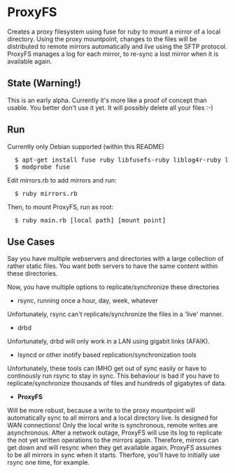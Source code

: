 
# ProxyFS

Creates a proxy filesystem using fuse for ruby to mount a mirror of a local directory.
Using the proxy mountpoint, changes to the files will be distributed to remote mirrors automatically and *live* using the SFTP protocol.
ProxyFS manages a log for each mirror, to re-sync a lost mirror when it is available again.

## State (Warning!)

This is an early alpha. Currently it's more like a proof of concept than usable. You better don't use it yet.
It will possibly delete all your files :-)

## Run

Currently only Debian supported (within this README)

<pre>
  $ apt-get install fuse ruby libfusefs-ruby liblog4r-ruby libnet-sftp2-ruby libactiverecord-ruby1.8
  $ modprobe fuse
</pre>

Edit mirrors.rb to add mirrors and run:

<pre>
  $ ruby mirrors.rb
</pre>

Then, to mount ProxyFS, run as root:

<pre>
  $ ruby main.rb [local path] [mount point]
</pre>

## Use Cases

Say you have multiple webservers and directories with a large collection of rather static files.
You want both servers to have the same content within these directories.

Now, you have multiple options to replicate/synchronize these directories

- rsync, running once a hour, day, week, whatever

Unfortunately, rsync can't replicate/synchronize the files in a 'live' manner.

- drbd

Unfortunately, drbd will only work in a LAN using gigabit links (AFAIK).

- lsyncd or other inotify based replication/synchronization tools

Unfortunately, these tools can IMHO get out of sync easily or have to continously run rsync to stay in sync.
This behaviour is bad if you have to replicate/synchronize thousands of files and hundreds of gigabytes of data.

- **ProxyFS**

Will be more robust, because a write to the proxy mountpoint will automatically sync to all mirrors and a local directory live.
Is designed for WAN connections! Only the local write is synchronous, remote writes are asynchronous.
After a network outage, ProxyFS will use its log to replicate the not yet written operations to the mirrors again.
Therefore, mirrors can get down and will resync when they get available again.
ProxyFS assumes to be all mirrors in sync when it starts. Therfore, you'll have to initially use rsync one time, for example.


